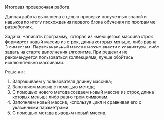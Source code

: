 Итоговая проверочная работа.

Данная работа выполнена с целью проверки полученных знаний и навыков по итогу прохождения первого блока обучения по программе разработчик.

Задача:
Написать программу, которая из имеющегося массива строк формирует новый массив из строк, длина которых меньше, либо равна 3 символам. Первоначальный массив можно ввести с клавиатуры, либо задать на старте выполнения алгоритма. При решении не рекомендуется пользоваться коллекциями, лучше обойтись исключительно массивами.

Решение:

1. Запрашиваем у пользователя длинну массива;
2. Заполняем массив с помощью метода;
3. С помощью нового метода создаем новый массив из строк, длина которых меньше либо равно трем символам.
4. Заполняем новый массив, используя цикл и сравнивая его с указанными параметрами.
5. С помощью метода выводим новый массив.